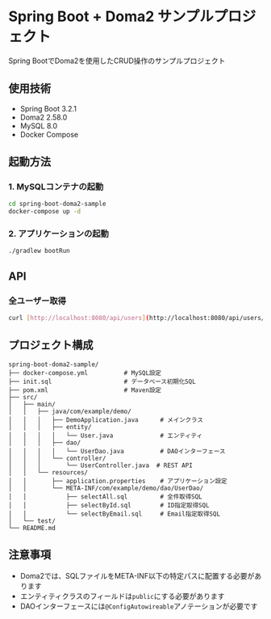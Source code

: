 # Spring Boot + Doma2 サンプルプロジェクト

Spring BootでDoma2を使用したCRUD操作のサンプルプロジェクト

## 使用技術

- Spring Boot 3.2.1
- Doma2 2.58.0
- MySQL 8.0
- Docker Compose

## 起動方法

### 1. MySQLコンテナの起動

```bash
cd spring-boot-doma2-sample
docker-compose up -d
```

### 2. アプリケーションの起動

```bash
./gradlew bootRun  
```

## API

### 全ユーザー取得
```bash
curl [http://localhost:8080/api/users](http://localhost:8080/api/users/with-emails)
```


## プロジェクト構成

```
spring-boot-doma2-sample/
├── docker-compose.yml          # MySQL設定
├── init.sql                    # データベース初期化SQL
├── pom.xml                     # Maven設定
├── src/
│   ├── main/
│   │   ├── java/com/example/demo/
│   │   │   ├── DemoApplication.java      # メインクラス
│   │   │   ├── entity/
│   │   │   │   └── User.java             # エンティティ
│   │   │   ├── dao/
│   │   │   │   └── UserDao.java          # DAOインターフェース
│   │   │   └── controller/
│   │   │       └── UserController.java  # REST API
│   │   └── resources/
│   │       ├── application.properties    # アプリケーション設定
│   │       └── META-INF/com/example/demo/dao/UserDao/
│   │           ├── selectAll.sql         # 全件取得SQL
│   │           ├── selectById.sql        # ID指定取得SQL
│   │           └── selectByEmail.sql     # Email指定取得SQL
│   └── test/
└── README.md
```

## 注意事項

- Doma2では、SQLファイルをMETA-INF以下の特定パスに配置する必要があります
- エンティティクラスのフィールドは`public`にする必要があります
- DAOインターフェースには`@ConfigAutowireable`アノテーションが必要です
